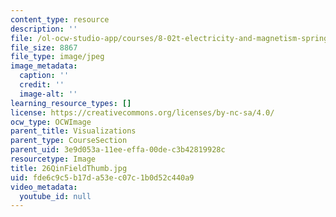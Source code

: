 ```yaml
---
content_type: resource
description: ''
file: /ol-ocw-studio-app/courses/8-02t-electricity-and-magnetism-spring-2005/fde6c9c5b17da53ec07c1b0d52c440a9_26QinFieldThumb.jpg
file_size: 8867
file_type: image/jpeg
image_metadata:
  caption: ''
  credit: ''
  image-alt: ''
learning_resource_types: []
license: https://creativecommons.org/licenses/by-nc-sa/4.0/
ocw_type: OCWImage
parent_title: Visualizations
parent_type: CourseSection
parent_uid: 3e9d053a-11ee-effa-00de-c3b42819928c
resourcetype: Image
title: 26QinFieldThumb.jpg
uid: fde6c9c5-b17d-a53e-c07c-1b0d52c440a9
video_metadata:
  youtube_id: null
---
```

